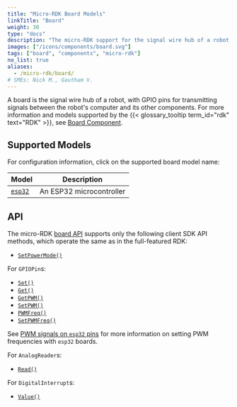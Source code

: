 ```yaml
---
title: "Micro-RDK Board Models"
linkTitle: "Board"
weight: 30
type: "docs"
description: "The micro-RDK support for the signal wire hub of a robot, with GPIO pins for transmitting signals between the robot's computer and its other components."
images: ["/icons/components/board.svg"]
tags: ["board", "components", "micro-rdk"]
no_list: true
aliases:
  - /micro-rdk/board/
# SMEs: Nick M., Gautham V.
---
```


A board is the signal wire hub of a robot, with GPIO pins for transmitting signals between the robot's computer and its other components.
For more information and models supported by the {{< glossary_tooltip term_id="rdk" text="RDK" >}}, see [Board Component](/platform/build/configure/components/board/).

## Supported Models

For configuration information, click on the supported board model name:

<!-- prettier-ignore -->
| Model             | Description              |
| ----------------- | ------------------------ |
| [`esp32`](esp32/) | An ESP32 microcontroller |

## API

The micro-RDK [board API](/platform/build/configure/components/board/#api) supports only the following client SDK API methods, which operate the same as in the full-featured RDK:

- [`SetPowerMode()`](/platform/build/configure/components/board/#setpowermode)

For `GPIOPin`s:

- [`Set()`](/platform/build/configure/components/board/#set)
- [`Get()`](/platform/build/configure/components/board/#get)
- [`GetPWM()`](/platform/build/configure/components/board/#getpwm)
- [`SetPWM()`](/platform/build/configure/components/board/#setpwm)
- [`PWMFreq()`](/platform/build/configure/components/board/#pwmfreq)
- [`SetPWMFreq()`](/platform/build/configure/components/board/#setpwmfreq)

See [PWM signals on `esp32` pins](/platform/build/micro-rdk/board/esp32/#pwm-signals-on-esp32-pins) for more information on setting PWM frequencies with `esp32` boards.

For `AnalogReader`s:

- [`Read()`](/platform/build/configure/components/board/#read)

For `DigitalInterrupt`s:

- [`Value()`](/platform/build/configure/components/board/#value)
